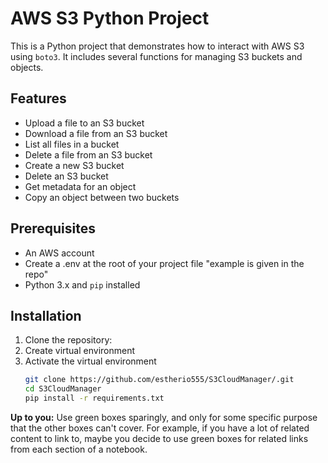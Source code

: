 # AWS S3 Python Project

This is a Python project that demonstrates how to interact with AWS S3 using `boto3`. It includes several functions for managing S3 buckets and objects.

## Features

- Upload a file to an S3 bucket
- Download a file from an S3 bucket
- List all files in a bucket
- Delete a file from an S3 bucket
- Create a new S3 bucket
- Delete an S3 bucket
- Get metadata for an object
- Copy an object between two buckets

## Prerequisites

- An AWS account
- Create a .env at the root of your project file "example is given in the repo"
- Python 3.x and `pip` installed

## Installation

1. Clone the repository:
2. Create virtual environment
3. Activate the virtual environment
   ```bash
   git clone https://github.com/estherio555/S3CloudManager/.git
   cd S3CloudManager
   pip install -r requirements.txt


<div class="alert alert-block alert-success">
<b>Up to you:</b> Use green boxes sparingly, and only for some specific 
purpose that the other boxes can't cover. For example, if you have a lot 
of related content to link to, maybe you decide to use green boxes for 
related links from each section of a notebook.
</div>